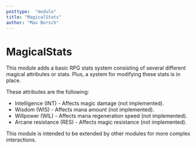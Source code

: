 ```yaml
---
posttype:  "module"  
title: "MagicalStats"
author: "Max Borsch"
---
```

MagicalStats
============

This module adds a basic RPG stats system consisting of several different magical attributes or stats. Plus, a system for
modifying these stats is in place.

These attributes are the following:

* Intelligence (INT) - Affects magic damage (not implemented).
* Wisdom (WIS) - Affects mana amount (not implemented).
* Willpower (WIL) - Affects mana regeneration speed (not implemented).
* Arcane resistance (RES) - Affects magic resistance (not implemented).

This module is intended to be extended by other modules for more complex interactions.
